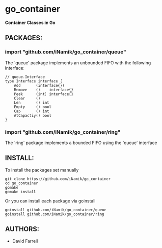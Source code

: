 go_container
============

**Container Classes in Go**


PACKAGES:
--------

### import "github.com/iNamik/go_container/queue"

The 'queue' package implements an unbounded FIFO with the following interface:

	// queue.Interface
	type Interface interface {
		Add       (interface{})
		Remove    ()    interface{}
		Peek      (int) interface{}
		Clear     ()
		Len       () int
		Empty     () bool
		Cap       () int
		AtCapactiy() bool
	}


### import "github.com/iNamik/go_container/ring"

The 'ring' package implements a bounded FIFO using the 'queue' interface


INSTALL:
--------

  To install the packages set manually

	git clone https://github.com/iNamik/go_container
	cd go_container
	gomake
	gomake install

  Or you can install each package via goinstall

	goinstall github.com/iNamik/go_container/queue
	goinstall github.com/iNamik/go_container/ring


AUTHORS:
--------

 * David Farrell

